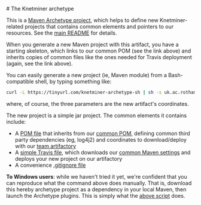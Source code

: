 # The Knetminer archetype

This is a [Maven Archetype project][10], which helps to define new Knetminer-related projects that
contains common elements and pointers to our resources. See the [main README](../README.md) for details.  

When you generate a new Maven project with this artifact, you have a starting skeleton, which links to our
common POM (see the link above) and inherits copies of common files like the ones needed for Travis deployment
(again, see the link above).

[10]: https://maven.apache.org/archetype/maven-archetype-plugin/index.html
 
You can easily generate a new project (ie, Maven module) from a Bash-compatible shell,
by typing something like:


```bash  	
curl -L https://tinyurl.com/knetminer-archetype-sh | sh -s uk.ac.rothamsted.knetminer sample-jar 1.0-SNAPSHOT
```

where, of course, the three parameters are the new artifact's coordinates.

The new project is a simple jar project. The common elements it contains include:

  * A [POM file][20] that inherits from our [common POM](../README), defining common third party dependencies 
  (eg, log4j2) and coordinates to download/deploy with our [team artifactory](https://knetminer.org/artifactory)
  * A [simple Travis file][30], which downloads our [common Maven settings](../settings.xml) and deploys your new 
  project on our artifactory
  * A convenience [.gitignore file][40]

**To Windows users**: while we haven't tried it yet, we're confident that you can reproduce what the command above does
manually. That is, download this hereby archetype project as a dependency in your local Maven, 
then launch the Archetype plugins. This is simply what the [above script](create-project.sh) does.

[20]: src/main/resources/archetype-resources/pom.xml
[30]: src/main/resources/archetype-resources/.travis.yml
[40]: src/main/resources/archetype-resources/.gitignore
